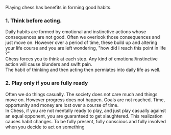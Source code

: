 Playing chess has benefits in forming good habits.  

### 1. Think before acting.  
Daily habits are formed by emotional and instinctive actions whose consequences are not good. Often we overlook those consequences and just move on. However over a period of time, these build up and altering your life course and you are left wondering, "how did i reach this point in life ?"  
Chess forces you to think at each step. Any kind of emotional/instinctive action will cause blunders and swift pain.  
The habit of thinking and then acting then permiates into daily life as well.  

### 2. Play only if you are fully ready
Often we do things casually. The society does not care much and things move on. However progress does not happen. Goals are not reached. Time, opportunity and money are lost over a course of time.   
In Chess, if you are not mentally ready to play, and just play casually against an equal opponent, you are guaranteed to get slaughtered. This realization causes habit changes. To be fully present, fully conscious and fully involved when you decide to act on something  

